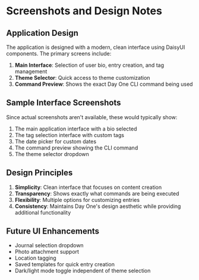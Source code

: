# Screenshots and Design Notes

## Application Design

The application is designed with a modern, clean interface using DaisyUI components. The primary screens include:

1. **Main Interface**: Selection of user bio, entry creation, and tag management
2. **Theme Selector**: Quick access to theme customization
3. **Command Preview**: Shows the exact Day One CLI command being used

## Sample Interface Screenshots

Since actual screenshots aren't available, these would typically show:

1. The main application interface with a bio selected
2. The tag selection interface with custom tags
3. The date picker for custom dates
4. The command preview showing the CLI command
5. The theme selector dropdown

## Design Principles

1. **Simplicity**: Clean interface that focuses on content creation
2. **Transparency**: Shows exactly what commands are being executed
3. **Flexibility**: Multiple options for customizing entries
4. **Consistency**: Maintains Day One's design aesthetic while providing additional functionality

## Future UI Enhancements

- Journal selection dropdown
- Photo attachment support
- Location tagging
- Saved templates for quick entry creation
- Dark/light mode toggle independent of theme selection